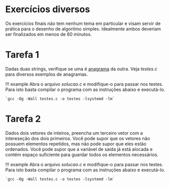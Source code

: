 # Exercícios diversos

Os exercícios finais não tem nenhum tema em particular e visam servir de prática para o desenho de algoritmo simples. Idealmente ambos deveriam ser finalizados em menos de 60 minutos. 

# Tarefa 1

Dadas duas strings, verifique se uma é [anagrama](https://pt.wikipedia.org/wiki/Anagrama) da outra. Veja *testes.c* para diversos exemplos de anagramas.

!!! example
    Abra o arquivo *solucao.c* e modifique-o para passar nos testes. Para isto basta compilar o programa com as instruções abaixo e executá-lo.

    `gcc -Og -Wall testes.c -o testes -lsystemd -lm`


# Tarefa 2

Dados dois vetores de inteiros, preencha um terceiro vetor com a intereseção dos dois primeiros. Você pode supor que os vetores não possuem elementos repetidos, mas não pode supor que eles estão ordenados. Você pode supor que a variável de saída já está alocada e contém espaço suficiente para guardar todos os elementos necessários.

!!! example
    Abra o arquivo *solucao.c* e modifique-o para passar nos testes. Para isto basta compilar o programa com as instruções abaixo e executá-lo.

    `gcc -Og -Wall testes.c -o testes -lsystemd -lm`
